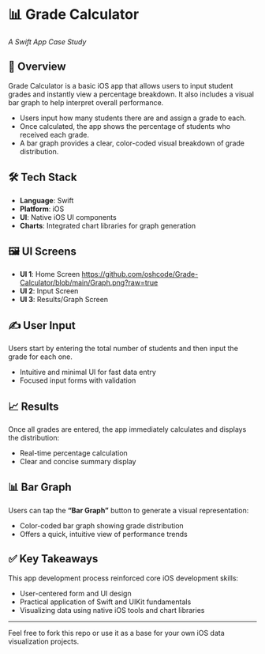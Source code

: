 # 📊 Grade Calculator  
*A Swift App Case Study*

## 🧾 Overview  
Grade Calculator is a basic iOS app that allows users to input student grades and instantly view a percentage breakdown. It also includes a visual bar graph to help interpret overall performance.

- Users input how many students there are and assign a grade to each.
- Once calculated, the app shows the percentage of students who received each grade.
- A bar graph provides a clear, color-coded visual breakdown of grade distribution.

## 🛠 Tech Stack  
- **Language**: Swift  
- **Platform**: iOS  
- **UI**: Native iOS UI components  
- **Charts**: Integrated chart libraries for graph generation  

## 🖼️ UI Screens  
- **UI 1**: Home Screen  https://github.com/oshcode/Grade-Calculator/blob/main/Graph.png?raw=true
- **UI 2**: Input Screen  
- **UI 3**: Results/Graph Screen  

## ✍️ User Input  
Users start by entering the total number of students and then input the grade for each one.

- Intuitive and minimal UI for fast data entry  
- Focused input forms with validation  

## 📈 Results  
Once all grades are entered, the app immediately calculates and displays the distribution:

- Real-time percentage calculation  
- Clear and concise summary display  

## 📊 Bar Graph  
Users can tap the **“Bar Graph”** button to generate a visual representation:

- Color-coded bar graph showing grade distribution  
- Offers a quick, intuitive view of performance trends  

## ✅ Key Takeaways  
This app development process reinforced core iOS development skills:

- User-centered form and UI design  
- Practical application of Swift and UIKit fundamentals  
- Visualizing data using native iOS tools and chart libraries  

---

Feel free to fork this repo or use it as a base for your own iOS data visualization projects.
